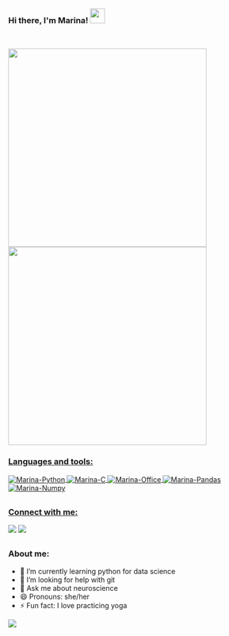 ### Hi there, I'm Marina! <img src="https://c.tenor.com/DcDYpWonGbIAAAAi/budding-pop-cute.gif" width="30px">

 <div style="display: inline_block"><br>
    
<a href="https://github.com/MarinaTaques">
<p align="left">
<img width="400em" src="https://github-readme-stats.vercel.app/api?username=MarinaTaques&show_icons=true&theme=dracula&include_all_commits=true&count_private=true"/>
<img width="400em" src="https://github-readme-stats.vercel.app/api/top-langs/?username=MarinaTaques&layout=compact&langs_count=7&theme=dracula"/>
</p>
</div>
  
   ### Languages and tools: 
  <img align="center" alt="Marina-Python" src="https://img.shields.io/badge/Python-14354C?style=for-the-badge&logo=python&logoColor=white">
  <img align="center" alt="Marina-C" src="https://img.shields.io/badge/C-00599C?style=for-the-badge&logo=c&logoColor=white        ">
  <img align="center" alt="Marina-Office" src="https://img.shields.io/badge/Microsoft_Office-D83B01?style=for-the-badge&logo=microsoft-office&logoColor=white">
  <img align="center" alt="Marina-Pandas" src="https://img.shields.io/badge/Pandas-2C2D72?style=for-the-badge&logo=pandas&logoColor=white">
  <img align="center" alt="Marina-Numpy" src="https://img.shields.io/badge/Numpy-777BB4?style=for-the-badge&logo=numpy&logoColor=white">

 
</div>  
  
  ##

    
   ### Connect with me:   
  <a href = "mailto:marinataques27@gmail.com"><img src="https://img.shields.io/badge/-Gmail-%23333?style=for-the-badge&logo=gmail&logoColor=white" target="_blank"></a>
  <a href="https://www.linkedin.com/in/marina-t-moyses-97865a212/" target="_blank"><img src="https://img.shields.io/badge/-LinkedIn-%230077B5?style=for-the-badge&logo=linkedin&logoColor=white" target="_blank"></a> 

</div>  
 
 ##
  
   ### About me:   
- 🌱 I’m currently learning python for data science 
- 🤔 I’m looking for help with git
- 💬 Ask me about neuroscience
- 😄 Pronouns: she/her
- ⚡ Fun fact: I love practicing yoga


 

 ![](https://komarev.com/ghpvc/?username=MarinaTaques&color=lightgrey)
